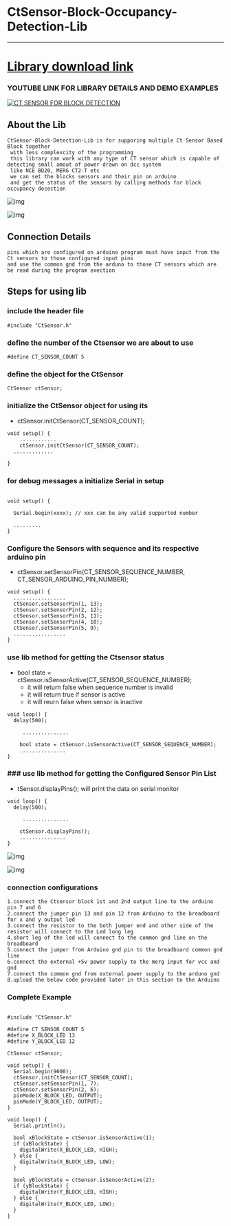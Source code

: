 # CtSensor-Block-Occupancy-Detection-Lib

---


# <a href="https://github.com/adarshkumarsingh83/CtSensor-Block-Occupancy-Detection-Lib/archive/production.zip"> Library download link </a>


### YOUTUBE LINK  FOR LIBRARY DETAILS AND DEMO EXAMPLES
[![CT SENSOR FOR BLOCK DETECTION](http://img.youtube.com/vi/Qz4yqrIIGEE/0.jpg)](https://www.youtube.com/watch?v=Qz4yqrIIGEE "CT SENSOR FOR BLOCK DETECTION")

## About the Lib 
```
CtSensor-Block-Detection-Lib is for supporing multiple Ct Sensor Based Block together 
 with less complexcity of the programming 
 this library can work with any type of CT sensor which is capable of detecting small amout of power drawn on dcc system 
 like NCE BD20, MERG CT2-T etc
 we can set the blocks sensors and their pin on arduino 
 and get the status of the sensors by calling methods for block occupancy decection 

```

![img](image/NCE-BD20.png)

![img](image/DT2-T.png)


## Connection Details 
```
pins which are configured on arduino program must have input from the
Ct sensors to those configured input pins 
and use the common gnd from the arduno to those CT sensors which are be read during the program exection 
```


## Steps for using lib

### include the header file

```
#include "CtSensor.h"
```

### define the number of the Ctsensor  we are about to use 
```
#define CT_SENSOR_COUNT 5
```

### define the object for the CtSensor
```
CtSensor ctSensor;
```

### initialize the CtSensor object for using its 
* ctSensor.initCtSensor(CT_SENSOR_COUNT);
```
void setup() {
	............
    ctSensor.initCtSensor(CT_SENSOR_COUNT);
  .............

}

```

### for debug messages a initialize Serial in setup
```

void setup() {
  
  Serial.begin(xxxx); // xxx can be any valid supported number 

  .........
}
```

### Configure the Sensors with sequence and its respective arduino pin 
* ctSensor.setSensorPin(CT_SENSOR_SEQUENCE_NUMBER, CT_SENSOR_ARDUINO_PIN_NUMBER);
```
void setup() {
  .................
  ctSensor.setSensorPin(1, 13);
  ctSensor.setSensorPin(2, 12);
  ctSensor.setSensorPin(3, 11);
  ctSensor.setSensorPin(4, 10);
  ctSensor.setSensorPin(5, 9);
  .................
}
```

### use lib method for getting the Ctsensor status 
* bool state = ctSensor.isSensorActive(CT_SENSOR_SEQUENCE_NUMBER);
	* it will return false when sequence number is invalid 
	* it will return true if sensor is active 
	* it will reurn false when sensor is inactive 
```
void loop() {
  delay(500);

     ...............

    bool state = ctSensor.isSensorActive(CT_SENSOR_SEQUENCE_NUMBER);
	...............
}
```

### ### use lib method for getting the Configured Sensor Pin List 
* tSensor.displayPins(); will print the data on serial monitor 
```
void loop() {
  delay(500);

     ...............

    ctSensor.displayPins();
	...............
}
```

![img](/image/Picture11.png)

![img](/image/Picture22.png)

### connection configurations 
```
1.connect the Ctsensor block 1st and 2nd output line to the arduino pin 7 and 6 
2.connect the jumper pin 13 and pin 12 from Arduino to the breadboard for x and y output led
3.connect the resistor to the both jumper end and other side of the resistor will connect to the Led long leg
4.short leg of the led will connect to the common gnd line on the breadboard
5.connect the jumper from Arduino gnd pin to the breadboard common gnd line
6.connect the external +5v power supply to the merg input for vcc and gnd 
7.connect the common gnd from external power supply to the arduno gnd 
8.upload the below code provided later in this section to the Arduino

```

### Complete Example
```

#include "CtSensor.h"

#define CT_SENSOR_COUNT 5
#define X_BLOCK_LED 13
#define Y_BLOCK_LED 12

CtSensor ctSensor;

void setup() {
  Serial.begin(9600);
  ctSensor.initCtSensor(CT_SENSOR_COUNT);
  ctSensor.setSensorPin(1, 7);
  ctSensor.setSensorPin(2, 6);
  pinMode(X_BLOCK_LED, OUTPUT);
  pinMode(Y_BLOCK_LED, OUTPUT);
}

void loop() {
  Serial.println();

  bool xBlockState = ctSensor.isSensorActive(1);
  if (xBlockState) {
    digitalWrite(X_BLOCK_LED, HIGH);
  } else {
    digitalWrite(X_BLOCK_LED, LOW);
  }

  bool yBlockState = ctSensor.isSensorActive(2);
  if (yBlockState) {
    digitalWrite(Y_BLOCK_LED, HIGH);
  } else {
    digitalWrite(Y_BLOCK_LED, LOW);
  }
}

```
